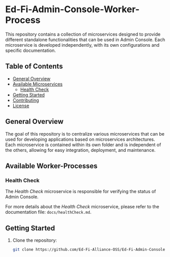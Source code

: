 # Ed-Fi-Admin-Console-Worker-Process

This repository contains a collection of microservices designed to provide different standalone functionalities that can be used in Admin Console. Each microservice is developed independently, with its own configurations and specific documentation.

## Table of Contents

- [General Overview](#general-overview)
- [Available Microservices](#available-microservices)
  - [Health Check](#health-check)
- [Getting Started](#getting-started)
- [Contributing](#contributing)
- [License](#license)

## General Overview

The goal of this repository is to centralize various microservices that can be used for developing applications based on microservices architectures. Each microservice is contained within its own folder and is independent of the others, allowing for easy integration, deployment, and maintenance.

## Available Worker-Processes

### Health Check

The *Health Check* microservice is responsible for verifying the status of Admin Console.

For more details about the *Health Check* microservice, please refer to the documentation file: `docs/healthCheck.md`.

## Getting Started

1. Clone the repository:
   ```bash
   git clone https://github.com/Ed-Fi-Alliance-OSS/Ed-Fi-Admin-Console-Services.git
